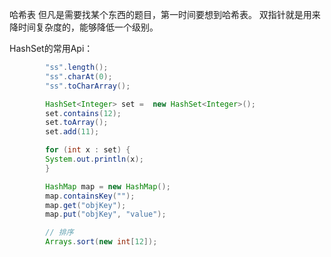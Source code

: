 哈希表
但凡是需要找某个东西的题目，第一时间要想到哈希表。
双指针就是用来降时间复杂度的，能够降低一个级别。

HashSet的常用Api：
```java
        "ss".length();
        "ss".charAt(0);
        "ss".toCharArray();

        HashSet<Integer> set =  new HashSet<Integer>();
        set.contains(12);
        set.toArray();
        set.add(11);

        for (int x : set) {
        System.out.println(x);
        }

        HashMap map = new HashMap();
        map.containsKey("");
        map.get("objKey");
        map.put("objKey", "value");

        // 排序
        Arrays.sort(new int[12]);
```
